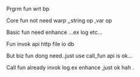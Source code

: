 Prgrm  fun wrt bp   



Core fun not need warp ,,string op ,var op



Basic fun need enhance ...ex log  etc...

Fun invok api
http file io db



But biz fun dong need..just use call_fun api is ok...

Call fun already invok  log.ex enhance  ,just ok hah .
